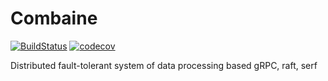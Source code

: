 Combaine
========
[![BuildStatus](https://travis-ci.org/combaine/combaine.svg?branch=master)](https://travis-ci.org/combaine/combaine) [![codecov](https://codecov.io/gh/combaine/combaine/branch/master/graph/badge.svg)](https://codecov.io/gh/combaine/combaine)

Distributed fault-tolerant system of data processing based gRPC, raft, serf
